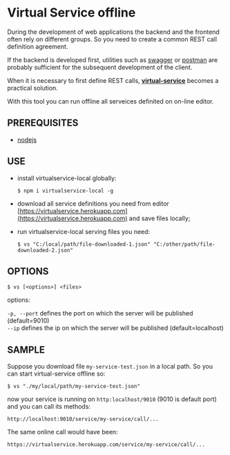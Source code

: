 # Virtual Service offline

During the development of web applications the backend and the frontend often rely on different groups.
So you need to create a common REST call definition agreement.

If the backend is developed first, utilities such as [swagger](https://swagger.io/) or [postman](https://www.postman.com/)
are probably sufficient for the subsequent development of the client.
        
When it is necessary to first define REST calls, [<b>virtual-service</b>](https://virtualservice.herokuapp.com) becomes a practical solution.

With this tool you can run offline all serveices definited on on-line editor. 

## PREREQUISITES

- [nodejs](https://nodejs.org/it/)

## USE

- install virtualservice-local globally:
  ````
  $ npm i virtualservice-local -g
  ````

- download all service definitions you need from editor [https://virtualservice.herokuapp.com](https://virtualservice.herokuapp.com) and save files locally;
- run virtualservice-local serving files you need:
  ````
  $ vs "C:/local/path/file-downloaded-1.json" "C:/other/path/file-downloaded-2.json"
  ````

## OPTIONS
  ````
  $ vs [<options>] <files>
  ````
  options:
  
  `-p, --port` defines the port on which the server will be published (default=9010) <br>
  `--ip` defines the ip on which the server will be published (default=localhost) <br>
  

## SAMPLE

Suppose you download file `my-service-test.json` in a local path. So you can start virtual-service offline so:
````
$ vs "./my/local/path/my-service-test.json"
````

now your service is running on `http:localhost/9010` (9010 is default port) and you can call its methods:

````
http://localhost:9010/service/my-service/call/...
````

The same online call would have been:

````
https://virtualservice.herokuapp.com/service/my-service/call/...
````
